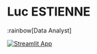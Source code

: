 
# Luc ESTIENNE
:rainbow[Data Analyst]

[![Streamlit App](https://www.luc-estienne.com/web/image/website/1/logo)](https://www.luc-estienne.com/ "Luc Estienne")
